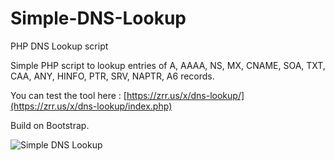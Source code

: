 # Simple-DNS-Lookup
PHP DNS Lookup script

Simple PHP script to lookup entries of A, AAAA, NS, MX, CNAME, SOA, TXT, CAA, ANY, HINFO, PTR, SRV, NAPTR, A6 records.

You can test the tool here : [https://zrr.us/x/dns-lookup/](https://zrr.us/x/dns-lookup/index.php)

Build on Bootstrap.

![Simple DNS Lookup](https://outils.hqweb.com/dns-lookup/assets/preview.png)
